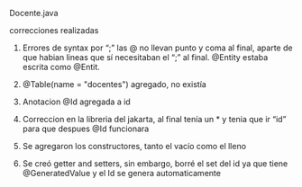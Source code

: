 Docente.java

correcciones realizadas 

1. Errores de syntax por “;” las @ no llevan punto y coma al final, aparte de que habian lineas que sí necesitaban el “;” al final.  @Entity estaba escrita como @Entit. 

2. @Table(name = "docentes") agregado, no existía

2. Anotacion @Id agregada a id 

3. Correccion en la libreria del jakarta, al final tenía un * y tenia que ir “id” para que despues @Id funcionara 

4. Se agregaron los constructores, tanto el vacío como el lleno

5. Se creó getter and setters, sin embargo, borré el set del id ya que tiene @GeneratedValue y el Id se genera automaticamente


